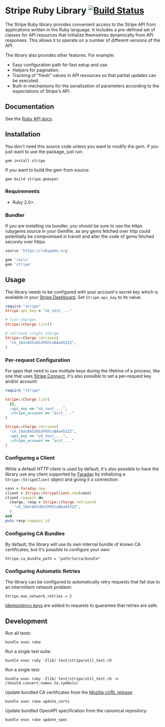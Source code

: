 # Stripe Ruby Library [![Build Status](https://travis-ci.org/stripe/stripe-ruby.svg?branch=master)](https://travis-ci.org/stripe/stripe-ruby)

The Stripe Ruby library provides convenient access to the Stripe API from
applications written in the Ruby language. It includes a pre-defined set of
classes for API resources that initialize themselves dynamically from API
responses. This allows it to operate on a number of different versions of the
API.

The library also provides other features. For example:

* Easy configuration path for fast setup and use.
* Helpers for pagination.
* Tracking of "fresh" values in API resources so that partial updates can be
  executed.
* Built-in mechanisms for the serialization of parameters according to the
  expectations of Stripe's API.

## Documentation

See the [Ruby API docs](https://stripe.com/docs/api/ruby#intro).

## Installation

You don't need this source code unless you want to modify the gem. If you just
want to use the package, just run:

    gem install stripe

If you want to build the gem from source:

    gem build stripe.gemspec

### Requirements

* Ruby 2.0+.

### Bundler

If you are installing via bundler, you should be sure to use the https rubygems
source in your Gemfile, as any gems fetched over http could potentially be
compromised in transit and alter the code of gems fetched securely over https:

``` ruby
source 'https://rubygems.org'

gem 'rails'
gem 'stripe'
```

## Usage

The library needs to be configured with your account's secret key which is
available in your [Stripe Dashboard][api-keys]. Set `Stripe.api_key` to its
value:

``` ruby
require "stripe"
Stripe.api_key = "sk_test_..."

# list charges
Stripe::Charge.list()

# retrieve single charge
Stripe::Charge.retrieve(
  "ch_18atAXCdGbJFKhCuBAa4532Z",
)
```

### Per-request Configuration

For apps that need to use multiple keys during the lifetime of a process, like
one that uses [Stripe Connect][connect], it's also possible to set a
per-request key and/or account:

``` ruby
require "stripe"

Stripe::Charge.list(
  {},
  :api_key => "sk_test_...",
  :stripe_account => "acct_..."
)

Stripe::Charge.retrieve(
  "ch_18atAXCdGbJFKhCuBAa4532Z",
  :api_key => "sk_test_...",
  :stripe_account => "acct_..."
)
```

### Configuring a Client

While a default HTTP client is used by default, it's also possible to have the
library use any client supported by [Faraday][faraday] by initializing a
`Stripe::StripeClient` object and giving it a connection:

``` ruby
conn = Faraday.new
client = Stripe::StripeClient.new(conn)
client.request do
  charge, resp = Stripe::Charge.retrieve(
    "ch_18atAXCdGbJFKhCuBAa4532Z",
  )
end
puts resp.request_id
```

### Configuring CA Bundles

By default, the library will use its own internal bundle of known CA
certificates, but it's possible to configure your own:

    Stripe.ca_bundle_path = "path/to/ca/bundle"

### Configuring Automatic Retries

The library can be configured to automatically retry requests that fail due to
an intermittent network problem:

    Stripe.max_network_retries = 2

[Idempotency keys][idempotency-keys] are added to requests to guarantee that
retries are safe.

## Development

Run all tests:

    bundle exec rake

Run a single test suite:

    bundle exec ruby -Ilib/ test/stripe/util_test.rb

Run a single test:

    bundle exec ruby -Ilib/ test/stripe/util_test.rb -n /should.convert.names.to.symbols/

Update bundled CA certificates from the [Mozilla cURL release][curl]:

    bundle exec rake update_certs

Update bundled OpenAPI specification from the canonical repository:

    bundle exec rake update_spec

[api-keys]: https://dashboard.stripe.com/account/apikeys
[connect]: https://stripe.com/connect
[curl]: http://curl.haxx.se/docs/caextract.html
[faraday]: https://github.com/lostisland/faraday
[idempotency-keys]: https://stripe.com/docs/api/ruby#idempotent_requests

